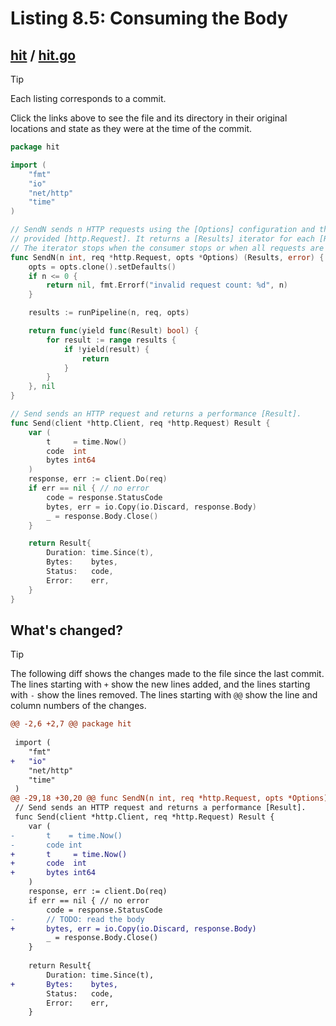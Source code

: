 # Listing 8.5: Consuming the Body

## [hit](https://github.com/inancgumus/gobyexample/blob/e59a978dc4be1ef6db531f19f58a294f3c09dc0d/hit) / [hit.go](https://github.com/inancgumus/gobyexample/blob/e59a978dc4be1ef6db531f19f58a294f3c09dc0d/hit/hit.go)

> [!TIP]
> Each listing corresponds to a commit.
>
> Click the links above to see the file and its directory in their original locations and state as they were at the time of the commit.

```go
package hit

import (
	"fmt"
	"io"
	"net/http"
	"time"
)

// SendN sends n HTTP requests using the [Options] configuration and the
// provided [http.Request]. It returns a [Results] iterator for each [Result].
// The iterator stops when the consumer stops or when all requests are done.
func SendN(n int, req *http.Request, opts *Options) (Results, error) {
	opts = opts.clone().setDefaults()
	if n <= 0 {
		return nil, fmt.Errorf("invalid request count: %d", n)
	}

	results := runPipeline(n, req, opts)

	return func(yield func(Result) bool) {
		for result := range results {
			if !yield(result) {
				return
			}
		}
	}, nil
}

// Send sends an HTTP request and returns a performance [Result].
func Send(client *http.Client, req *http.Request) Result {
	var (
		t     = time.Now()
		code  int
		bytes int64
	)
	response, err := client.Do(req)
	if err == nil { // no error
		code = response.StatusCode
		bytes, err = io.Copy(io.Discard, response.Body)
		_ = response.Body.Close()
	}

	return Result{
		Duration: time.Since(t),
		Bytes:    bytes,
		Status:   code,
		Error:    err,
	}
}
```

## What's changed?

> [!TIP]
> The following diff shows the changes made to the file since the last commit.
> The lines starting with `+` show the new lines added, and the lines starting with `-` show the lines removed.
> The lines starting with `@@` show the line and column numbers of the changes.

```diff
@@ -2,6 +2,7 @@ package hit
 
 import (
 	"fmt"
+	"io"
 	"net/http"
 	"time"
 )
@@ -29,18 +30,20 @@ func SendN(n int, req *http.Request, opts *Options) (Results, error) {
 // Send sends an HTTP request and returns a performance [Result].
 func Send(client *http.Client, req *http.Request) Result {
 	var (
-		t    = time.Now()
-		code int
+		t     = time.Now()
+		code  int
+		bytes int64
 	)
 	response, err := client.Do(req)
 	if err == nil { // no error
 		code = response.StatusCode
-		// TODO: read the body
+		bytes, err = io.Copy(io.Discard, response.Body)
 		_ = response.Body.Close()
 	}
 
 	return Result{
 		Duration: time.Since(t),
+		Bytes:    bytes,
 		Status:   code,
 		Error:    err,
 	}
```

